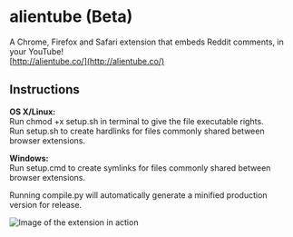 alientube (Beta)
=========

A Chrome, Firefox and Safari extension that embeds Reddit comments, in your YouTube!  
[http://alientube.co/](http://alientube.co/)
  
Instructions
-------------
__OS X/Linux:__  
Run chmod +x setup.sh in terminal to give the file executable rights.  
Run setup.sh to create hardlinks for files commonly shared between browser extensions.  
  
__Windows:__  
Run setup.cmd to create symlinks for files commonly shared between browser extensions.  


Running compile.py will automatically generate a minified production version for release.

![Image of the extension in action](http://i.imgur.com/jsdPUIZ.png)
